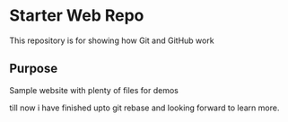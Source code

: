 # Starter Web Repo

This repository is for showing how Git and GitHub work

## Purpose

Sample website with plenty of files for demos

till now i have finished upto git rebase and looking forward to learn more.
